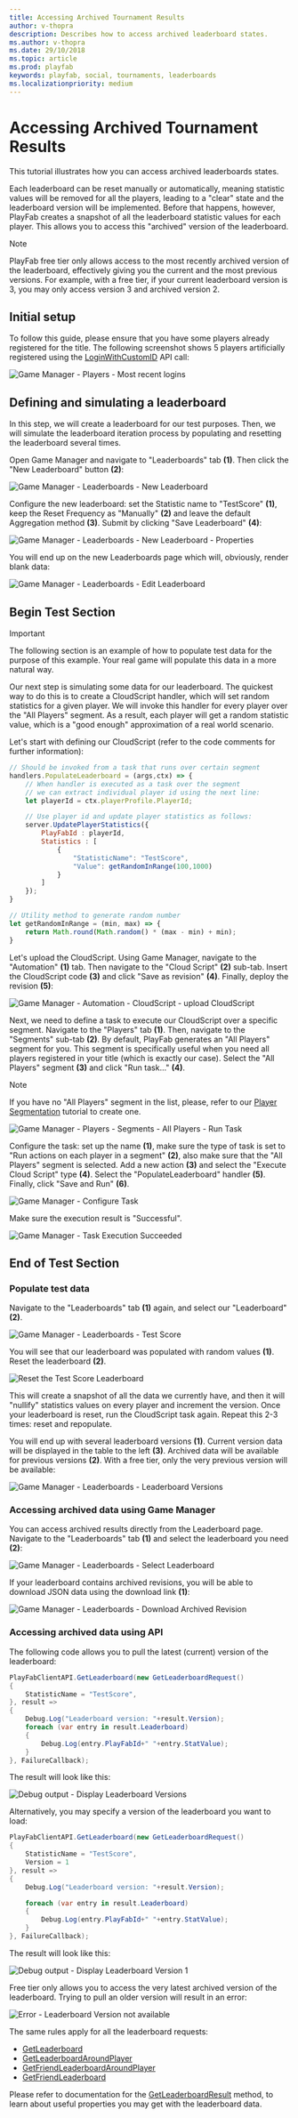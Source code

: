 ```yaml
---
title: Accessing Archived Tournament Results
author: v-thopra
description: Describes how to access archived leaderboard states.
ms.author: v-thopra
ms.date: 29/10/2018
ms.topic: article
ms.prod: playfab
keywords: playfab, social, tournaments, leaderboards
ms.localizationpriority: medium
---
```


# Accessing Archived Tournament Results

This tutorial illustrates how you can access archived leaderboards states.

Each leaderboard can be reset manually or automatically, meaning statistic values will be removed for all the players, leading to a "clear" state and the leaderboard version will be implemented. Before that happens, however, PlayFab creates a snapshot of all the leaderboard statistic values for each player. This allows you to access this "archived" version of the leaderboard.

> [!NOTE]
> PlayFab free tier only allows access to the most recently archived version of the leaderboard, effectively giving you the current and the most previous versions. For example, with a free tier, if your current leaderboard version is 3, you may only access version 3 and archived version 2.

## Initial setup

To follow this guide, please ensure that you have some players already registered for the title. The following screenshot shows 5 players artificially registered using the [LoginWithCustomID](xref:titleid.playfabapi.com.client.authentication.loginwithcustomid) API call:

![Game Manager - Players - Most recent logins](media/tutorials/game-manager-players-most-recent-logins.png)  

## Defining and simulating a leaderboard

In this step, we will create a leaderboard for our test purposes. Then, we will simulate the leaderboard iteration process by populating and resetting the leaderboard several times.

Open Game Manager and navigate to "Leaderboards" tab **(1)**. Then click the "New Leaderboard" button **(2)**:

![Game Manager - Leaderboards - New Leaderboard](media/tutorials/game-manager-leaderboards-new-leaderboard.png)  

Configure the new leaderboard: set the Statistic name to "TestScore" **(1)**, keep the Reset Frequency as "Manually" **(2)** and leave the default Aggregation method **(3)**. Submit by clicking "Save Leaderboard" **(4)**:

![Game Manager - Leaderboards - New Leaderboard - Properties](media/tutorials/game-manager-leaderboards-new-leaderboard-properties.png)  

You will end up on the new Leaderboards page which will, obviously, render blank data:

![Game Manager - Leaderboards - Edit Leaderboard](media/tutorials/game-manager-leaderboards-edit-leaderboard.png)  

## Begin Test Section

> [!IMPORTANT]
> The following section is an example of how to populate test data for the purpose of this example. Your real game will populate this data in a more natural way.

Our next step is simulating some data for our leaderboard. The quickest way to do this is to create a CloudScript handler, which will set random statistics for a given player. We will invoke this handler for every player over the "All Players" segment. As a result, each player will get a random statistic value, which is a "good enough" approximation of a real world scenario.

Let's start with defining our CloudScript (refer to the code comments for further information):

```javascript
// Should be invoked from a task that runs over certain segment
handlers.PopulateLeaderboard = (args,ctx) => {
    // When handler is executed as a task over the segment
    // we can extract individual player id using the next line:
    let playerId = ctx.playerProfile.PlayerId;

    // Use player id and update player statistics as follows:
    server.UpdatePlayerStatistics({
        PlayFabId : playerId,
        Statistics : [
            {
                "StatisticName": "TestScore",
                "Value": getRandomInRange(100,1000)
            }
        ]
    });
}

// Utility method to generate random number
let getRandomInRange = (min, max) => {
    return Math.round(Math.random() * (max - min) + min);
}
```

Let's upload the CloudScript. Using Game Manager, navigate to the "Automation" **(1)** tab. Then navigate to the "Cloud Script" **(2)** sub-tab. Insert the CloudScript code **(3)** and click "Save as revision" **(4)**. Finally, deploy the revision **(5)**:

![Game Manager - Automation - CloudScript - upload CloudScript](media/tutorials/game-manager-automation-cloudscript-upload-cloudscript.png)  

Next, we need to define a task to execute our CloudScript over a specific segment. Navigate to the "Players" tab **(1)**. Then, navigate to the "Segments" sub-tab **(2)**. By default, PlayFab generates an "All Players" segment for you. This segment is specifically useful when you need all players registered in your title (which is exactly our case). Select the "All Players" segment **(3)** and click "Run task..." **(4)**.

> [!NOTE]
> If you have no "All Players" segment in the list, please, refer to our [Player Segmentation](../../analytics/segmentation/player-segmentation.md) tutorial to create one.

![Game Manager - Players - Segments - All Players - Run Task](media/tutorials/game-manager-players-segments-all-players-run-task.png)  

Configure the task: set up the name **(1)**, make sure the type of task is set to "Run actions on each player in a segment" **(2)**, also make sure that the "All Players" segment is selected. Add a new action **(3)** and select the "Execute Cloud Script" type **(4)**. Select the "PopulateLeaderboard" handler **(5)**. Finally, click "Save and Run" **(6)**.

![Game Manager - Configure Task](media/tutorials/game-manager-configure-task.png)  

Make sure the execution result is "Successful".

![Game Manager - Task Execution Succeeded](media/tutorials/game-manager-task-execution-succeeded.png)  

## End of Test Section

### Populate test data

Navigate to the "Leaderboards" tab **(1)** again, and select our "Leaderboard" **(2)**.

![Game Manager - Leaderboards - Test Score](media/tutorials/game-manager-leaderboards-test-score.png)  

You will see that our leaderboard was populated with random values **(1)**. Reset the leaderboard **(2)**.

![Reset the Test Score Leaderboard](media/tutorials/reset-the-test-score-leaderboard.png)  

This will create a snapshot of all the data we currently have, and then it will "nullify" statistics values on every player and increment the version. Once your leaderboard is reset, run the CloudScript task again. Repeat this 2-3 times: reset and repopulate.

You will end up with several leaderboard versions **(1)**. Current version data will be displayed in the table to the left **(3)**. Archived data will be available for previous versions **(2)**. With a free tier, only the very previous version will be available:

![Game Manager - Leaderboards - Leaderboard Versions](media/tutorials/game-manager-leaderboards-leaderboard-versions.png)  

### Accessing archived data using Game Manager

You can access archived results directly from the Leaderboard page. Navigate to the "Leaderboards" tab **(1)** and select the leaderboard you need **(2)**:

![Game Manager - Leaderboards - Select Leaderboard](media/tutorials/game-manager-leaderboards-select-leaderboard.png)  

If your leaderboard contains archived revisions, you will be able to download JSON data using the download link **(1)**:

![Game Manager - Leaderboards - Download Archived Revision](media/tutorials/game-manager-leaderboards-download-archived-revision.png)  

### Accessing archived data using API

The following code allows you to pull the latest (current) version of the leaderboard:

```csharp
PlayFabClientAPI.GetLeaderboard(new GetLeaderboardRequest()
{
    StatisticName = "TestScore",
}, result =>
{
    Debug.Log("Leaderboard version: "+result.Version);
    foreach (var entry in result.Leaderboard)
    {
        Debug.Log(entry.PlayFabId+" "+entry.StatValue);
    }
}, FailureCallback);
```

The result will look like this:

![Debug output - Display Leaderboard Versions](media/tutorials/debug-output-display-leaderboard-versions.png)  

Alternatively, you may specify a version of the leaderboard you want to load:

```csharp
PlayFabClientAPI.GetLeaderboard(new GetLeaderboardRequest()
{
    StatisticName = "TestScore",
    Version = 1
}, result =>
{
    Debug.Log("Leaderboard version: "+result.Version);

    foreach (var entry in result.Leaderboard)
    {
        Debug.Log(entry.PlayFabId+" "+entry.StatValue);
    }
}, FailureCallback);
```

The result will look like this:

![Debug output - Display Leaderboard Version 1](media/tutorials/debug-output-display-leaderboard-version-1.png)  

Free tier only allows you to access the very latest archived version of the leaderboard. Trying to pull an older version will result in an error:

![Error - Leaderboard Version not available](media/tutorials/error-leaderboard-version-not-available.png)  

The same rules apply for all the leaderboard requests:

- [GetLeaderboard](xref:titleid.playfabapi.com.client.playerdatamanagement.getleaderboard)
- [GetLeaderboardAroundPlayer](xref:titleid.playfabapi.com.client.playerdatamanagement.getleaderboardaroundplayer)
- [GetFriendLeaderboardAroundPlayer](xref:titleid.playfabapi.com.client.playerdatamanagement.getfriendleaderboardaroundplayer)
- [GetFriendLeaderboard](xref:titleid.playfabapi.com.client.playerdatamanagement.getfriendleaderboard)

Please refer to documentation for the [GetLeaderboardResult](https://api.playfab.com/documentation/client/datatype/PlayFab.client.Models/PlayFab.client.Models.GetLeaderboardResult) method, to learn about useful properties you may get with the leaderboard data.
